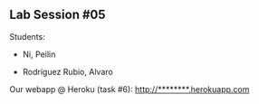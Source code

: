## Lab Session #05

Students:

* Ni, Peilin

* Rodríguez Rubio, Alvaro

Our webapp @ Heroku (task #6): <http://********.herokuapp.com>